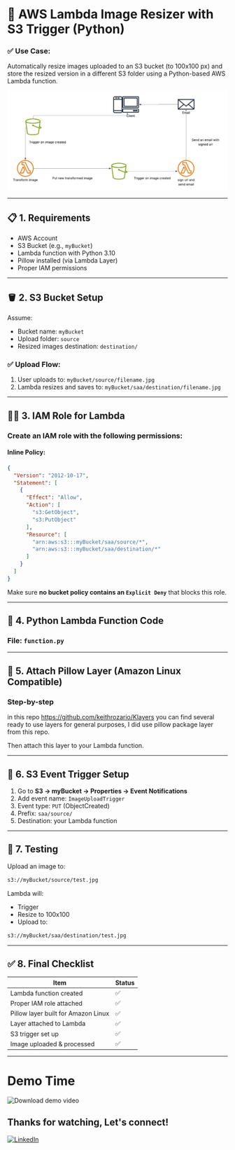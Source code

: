 

# 📘 AWS Lambda Image Resizer with S3 Trigger (Python)

### ✅ Use Case:

Automatically resize images uploaded to an S3 bucket (to 100x100 px) and store the resized version in a different S3 folder using a Python-based AWS Lambda function.

![Alt text](./Cloud-Architecture.png)

---

## 📋 1. Requirements

* AWS Account
* S3 Bucket (e.g., `myBucket`)
* Lambda function with Python 3.10
* Pillow installed (via Lambda Layer)
* Proper IAM permissions

---

## 🪣 2. S3 Bucket Setup

Assume:

* Bucket name: `myBucket`
* Upload folder: `source`
* Resized images destination: `destination/`

### ✅ Upload Flow:

1. User uploads to: `myBucket/source/filename.jpg`
2. Lambda resizes and saves to: `myBucket/saa/destination/filename.jpg`

---

## 🧑‍🚀 3. IAM Role for Lambda

### Create an IAM role with the following permissions:

#### Inline Policy:

```json
{
  "Version": "2012-10-17",
  "Statement": [
    {
      "Effect": "Allow",
      "Action": [
        "s3:GetObject",
        "s3:PutObject"
      ],
      "Resource": [
        "arn:aws:s3:::myBucket/saa/source/*",
        "arn:aws:s3:::myBucket/saa/destination/*"
      ]
    }
  ]
}
```

Make sure **no bucket policy contains an `Explicit Deny`** that blocks this role.

---

## 🐍 4. Python Lambda Function Code

### File: `function.py`


---

## 🧱 5. Attach Pillow Layer (Amazon Linux Compatible)

### Step-by-step


in this repo https://github.com/keithrozario/Klayers you can find several ready to use layers for general purposes, I did use pillow package layer from this repo.

Then attach this layer to your Lambda function.

---

## 🧲 6. S3 Event Trigger Setup

1. Go to **S3 → myBucket → Properties → Event Notifications**
2. Add event name: `ImageUploadTrigger`
3. Event type: `PUT` (ObjectCreated)
4. Prefix: `saa/source/`
5. Destination: your Lambda function

---

## 🧪 7. Testing

Upload an image to:

```bash
s3://myBucket/source/test.jpg
```

Lambda will:

* Trigger
* Resize to 100x100
* Upload to:

```bash
s3://myBucket/saa/destination/test.jpg
```

---

## ✅ 8. Final Checklist

| Item                                | Status |
| ----------------------------------- | ------ |
| Lambda function created             | ✅      |
| Proper IAM role attached            | ✅      |
| Pillow layer built for Amazon Linux | ✅      |
| Layer attached to Lambda            | ✅      |
| S3 trigger set up                   | ✅      |
| Image uploaded & processed          | ✅      |

---


# Demo Time

![Download demo video](./demo.gif)


## Thanks for watching, Let's connect! 
[![LinkedIn](https://img.shields.io/badge/LinkedIn-Connect-blue?logo=linkedin&style=for-the-badge)](https://www.linkedin.com/in/hossam-haggag/)



